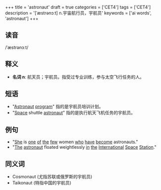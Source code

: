 +++
title = 'astronaut'
draft = true
categories = ['CET4']
tags = ['CET4']
description = '[ˈæstrənɔːt] n.宇宙航行员，宇航员'
keywords = ['ai words', 'astronaut']
+++

## 读音
/ˈæstrənɔːt/

## 释义
- **名词 n**: 航天员；宇航员。指受过专业训练，参与太空飞行任务的人。

## 短语
- "[Astronaut](/post/astronaut/) [program](/post/program/)" 指的是宇航员培训计划。
- "[Space](/post/space/) shuttle [astronaut](/post/astronaut/)" 指的是执行航天飞机任务的宇航员。

## 例句
- "[She](/post/she/) is [one](/post/one/) [of](/post/of/) [the](/post/the/) [few](/post/few/) women [who](/post/who/) [have](/post/have/) [become](/post/become/) astronauts."
- "[The](/post/the/) [astronaut](/post/astronaut/) floated weightlessly [in](/post/in/) [the](/post/the/) [International](/post/international/) [Space](/post/space/) [Station](/post/station/)."

## 同义词
- Cosmonaut (尤指苏联或俄罗斯的宇航员)
- Taikonaut (特指中国的宇航员)
